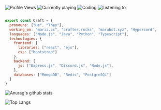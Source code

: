 ![Profile Views](https://komarev.com/ghpvc/?username=Craftzman7) ![Currently playing](https://img.shields.io/endpoint?url=https://dev.discordprofiles.me/api/badge/playing/542572136112324629) ![Coding](https://img.shields.io/endpoint?url=https://dev.discordprofiles.me/api/badge/vscode/542572136112324629) ![Listening to](https://img.shields.io/endpoint?url=https://dev.discordprofiles.me/api/badge/spotify/542572136112324629) 


```js

export const Craft = {
  pronouns: ["He", "They"],
  working_on: "marii.cc", "crafter.rocks", "marubot.xyz", "Hypercord",
  languages: ["Node.js", "Java", "Python", "Typescript"],
  technologies: {
    frontend: {
      libraries: ["react", "ejs"],
      css: ["bootstrap"]
    },
    backend: {
      js: ["Express.js", "Discord.js", "Node.js"],
    },
    databases: ["MongoDB", "Redis", "PostgreSQL"]
  }
}
```




![Anurag's github stats](https://github-readme-stats.vercel.app/api?username=Craftzman7&count_private=true)




![Top Langs](https://github-readme-stats.vercel.app/api/top-langs/?username=Craftzman7)
